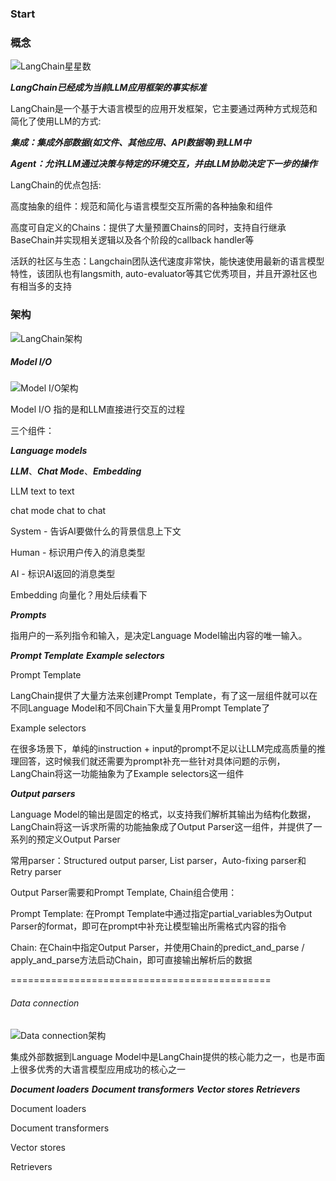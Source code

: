 ### Start

### 概念
![LangChain星星数](LangChainStar.png "LangChain火爆度")

***LangChain已经成为当前LLM应用框架的事实标准***

LangChain是一个基于大语言模型的应用开发框架，它主要通过两种方式规范和简化了使用LLM的方式:

***集成：集成外部数据(如文件、其他应用、API数据等)到LLM中***

***Agent：允许LLM通过决策与特定的环境交互，并由LLM协助决定下一步的操作***

LangChain的优点包括:

高度抽象的组件：规范和简化与语言模型交互所需的各种抽象和组件

高度可自定义的Chains：提供了大量预置Chains的同时，支持自行继承BaseChain并实现相关逻辑以及各个阶段的callback handler等

活跃的社区与生态：Langchain团队迭代速度非常快，能快速使用最新的语言模型特性，该团队也有langsmith, auto-evaluator等其它优秀项目，并且开源社区也有相当多的支持

### 架构
![LangChain架构](LangChainStruct.png "LangChain架构")


##### Model I/O
![Model I/O架构](Model_IO.png "[Model I/O架构")

Model I/O 指的是和LLM直接进行交互的过程

三个组件：

***Language models***

*****LLM*****、*****Chat Mode*****、*****Embedding*****

LLM text to text

chat mode chat to chat 

System - 告诉AI要做什么的背景信息上下文

Human - 标识用户传入的消息类型

AI - 标识AI返回的消息类型

Embedding 向量化？用处后续看下

***Prompts***

指用户的一系列指令和输入，是决定Language Model输出内容的唯一输入。

*****Prompt Template***** *****Example selectors*****

Prompt Template

LangChain提供了大量方法来创建Prompt Template，有了这一层组件就可以在不同Language Model和不同Chain下大量复用Prompt Template了

Example selectors

在很多场景下，单纯的instruction + input的prompt不足以让LLM完成高质量的推理回答，这时候我们就还需要为prompt补充一些针对具体问题的示例，LangChain将这一功能抽象为了Example selectors这一组件

***Output parsers***

Language Model的输出是固定的格式，以支持我们解析其输出为结构化数据，LangChain将这一诉求所需的功能抽象成了Output Parser这一组件，并提供了一系列的预定义Output Parser

常用parser：Structured output parser, List parser，Auto-fixing parser和Retry parser

Output Parser需要和Prompt Template, Chain组合使用：

Prompt Template: 在Prompt Template中通过指定partial_variables为Output Parser的format，即可在prompt中补充让模型输出所需格式内容的指令

Chain: 在Chain中指定Output Parser，并使用Chain的predict_and_parse / apply_and_parse方法启动Chain，即可直接输出解析后的数据

=============================================

###### Data connection
![Data connection架构](Data_Connection.png "[Data connectio架构")

集成外部数据到Language Model中是LangChain提供的核心能力之一，也是市面上很多优秀的大语言模型应用成功的核心之一

*****Document loaders***** *****Document transformers***** *****Vector stores***** *****Retrievers*****

Document loaders

Document transformers

Vector stores

Retrievers






